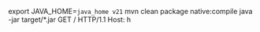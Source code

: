 export JAVA_HOME=`java_home v21`
mvn clean package native:compile
java -jar target/*.jar
GET / HTTP/1.1
Host: h


